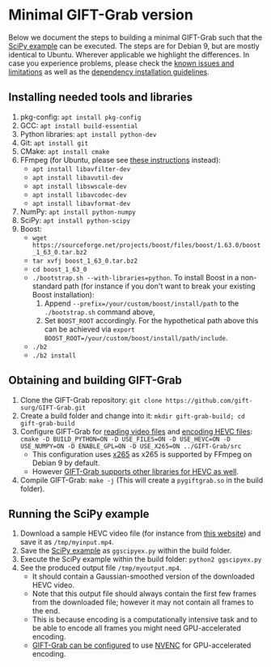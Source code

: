 # Minimal GIFT-Grab version

Below we document the steps to building a minimal GIFT-Grab such that the [SciPy example][scipy-ex] can be executed.
The steps are for Debian 9, but are mostly identical to Ubuntu.
Wherever applicable we highlight the differences.
In case you experience problems, please check the [known issues and limitations][gg-issues] as well as the [dependency installation guidelines][gg-tips].

[gg-issues]: issues.md
[gg-tips]: tips.md
[scipy-ex]: http://gift-grab.readthedocs.io/en/latest/scipy.html#full-source-code


## Installing needed tools and libraries

1. pkg-config: `apt install pkg-config`
1. GCC: `apt install build-essential`
1. Python libraries: `apt install python-dev`
1. Git: `apt install git`
1. CMake: `apt install cmake`
1. FFmpeg (for Ubuntu, please see [these instructions][ffmpeg-ubuntu] instead):
   - `apt install libavfilter-dev`
   - `apt install libavutil-dev`
   - `apt install libswscale-dev`
   - `apt install libavcodec-dev`
   - `apt install libavformat-dev`
1. NumPy: `apt install python-numpy`
1. SciPy: `apt install python-scipy`
1. Boost:
   - `wget https://sourceforge.net/projects/boost/files/boost/1.63.0/boost_1_63_0.tar.bz2`
   - `tar xvfj boost_1_63_0.tar.bz2`
   - `cd boost_1_63_0`
   - `./bootstrap.sh --with-libraries=python`. To install Boost in a non-standard path (for instance if you don't want to break your existing Boost installation):
      1. Append `--prefix=/your/custom/boost/install/path` to the `./bootstrap.sh` command above,
      1. Set `BOOST_ROOT` accordingly. For the hypothetical path above this can be achieved via `export BOOST_ROOT=/your/custom/boost/install/path/include`.
   - `./b2`
   - `./b2 install`


## Obtaining and building GIFT-Grab

1. Clone the GIFT-Grab repository: `git clone https://github.com/gift-surg/GIFT-Grab.git`
1. Create a build folder and change into it: `mkdir gift-grab-build; cd gift-grab-build`
1. Configure GIFT-Grab for [reading video files][gg-read] and [encoding HEVC files][gg-hevc]: `cmake -D BUILD_PYTHON=ON -D USE_FILES=ON -D USE_HEVC=ON -D USE_NUMPY=ON -D ENABLE_GPL=ON -D USE_X265=ON ../GIFT-Grab/src`
   - This configuration uses [x265][x265] as x265 is supported by FFmpeg on Debian 9 by default.
   - However [GIFT-Grab supports other libraries for HEVC as well][gg-hevc].
1. Compile GIFT-Grab: `make -j` (This will create a `pygiftgrab.so` in the build folder).

[gg-read]: build.md#reading-video-files
[x265]: http://x265.org/
[gg-hevc]: build.md#hevc


## Running the SciPy example

1. Download a sample HEVC video file (for instance from [this website][hevc-website]) and save it as `/tmp/myinput.mp4`.
1. Save the [SciPy example][scipy-ex] as `ggscipyex.py` within the build folder.
1. Execute the SciPy example within the build folder: `python2 ggscipyex.py`
1. See the produced output file `/tmp/myoutput.mp4`.
   - It should contain a Gaussian-smoothed version of the downloaded HEVC video.
   - Note that this output file should always contain the first few frames from the downloaded file; however it may not contain all frames to the end.
   - This is because encoding is a computationally intensive task and to be able to encode all frames you might need GPU-accelerated encoding.
   - [GIFT-Grab can be configured][gg-hevc] to use [NVENC][gg-nvenc] for GPU-accelerated encoding.

[ffmpeg-ubuntu]: tips.md#ubuntu-1404-and-1604
[hevc-website]: https://x265.com/hevc-video-files/
[gg-nvenc]: tips.md#nvenc
